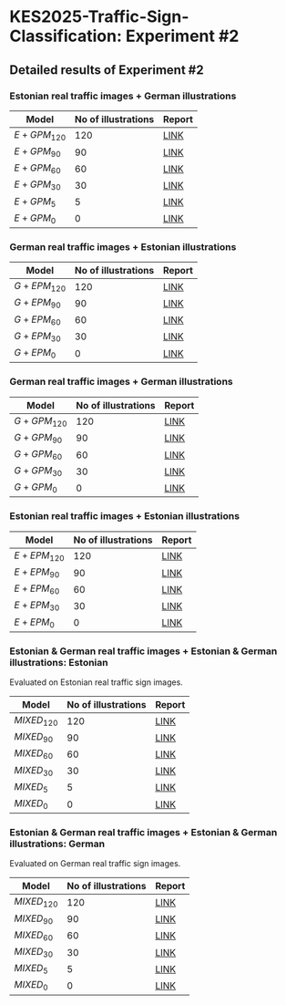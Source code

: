 # KES2025-Traffic-Sign-Classification: Experiment #2

## Detailed results of Experiment #2

### Estonian real traffic images + German illustrations

| Model         | No of illustrations | Report                            |
|---------------|---------------------|-----------------------------------|
| $E+GPM_{120}$ | 120                 | [LINK](https://htmlpreview.github.io/?https://github.com/daredemo/KES2025-Traffic-Sign-Classification/blob/6b7a9d987b7f9fee186551fb5dad95b6d1a21e2c/experiment2/cm2_f_e_vd_mix_120.html) |
| $E+GPM_{90}$  | 90                  | [LINK](https://htmlpreview.github.io/?https://github.com/daredemo/KES2025-Traffic-Sign-Classification/blob/6b7a9d987b7f9fee186551fb5dad95b6d1a21e2c/experiment2/cm2_f_e_vd_mix_90.html)  |
| $E+GPM_{60}$  | 60                  | [LINK](https://htmlpreview.github.io/?https://github.com/daredemo/KES2025-Traffic-Sign-Classification/blob/6b7a9d987b7f9fee186551fb5dad95b6d1a21e2c/experiment2/cm2_f_e_vd_mix_60.html)  |
| $E+GPM_{30}$  | 30                  | [LINK](https://htmlpreview.github.io/?https://github.com/daredemo/KES2025-Traffic-Sign-Classification/blob/6b7a9d987b7f9fee186551fb5dad95b6d1a21e2c/experiment2/cm2_f_e_vd_mix_30.html)  |
| $E+GPM_{5}$   | 5                   | [LINK](https://htmlpreview.github.io/?https://github.com/daredemo/KES2025-Traffic-Sign-Classification/blob/6b7a9d987b7f9fee186551fb5dad95b6d1a21e2c/experiment2/cm2_f_e_vd_mix_5.html)  |
| $E+GPM_{0}$   | 0                   | [LINK](https://htmlpreview.github.io/?https://github.com/daredemo/KES2025-Traffic-Sign-Classification/blob/6b7a9d987b7f9fee186551fb5dad95b6d1a21e2c/experiment2/cm2_f_e_vd_mix_0.html)  |

### German real traffic images + Estonian illustrations

| Model         | No of illustrations | Report                            |
|---------------|---------------------|-----------------------------------|
| $G+EPM_{120}$ | 120                 | [LINK](https://htmlpreview.github.io/?https://github.com/daredemo/KES2025-Traffic-Sign-Classification/blob/6b7a9d987b7f9fee186551fb5dad95b6d1a21e2c/experiment2/cm_f_d_ve_mix_120.html) |
| $G+EPM_{90}$  | 90                  | [LINK](https://htmlpreview.github.io/?https://github.com/daredemo/KES2025-Traffic-Sign-Classification/blob/6b7a9d987b7f9fee186551fb5dad95b6d1a21e2c/experiment2/cm_f_d_ve_mix_90.html)  |
| $G+EPM_{60}$  | 60                  | [LINK](https://htmlpreview.github.io/?https://github.com/daredemo/KES2025-Traffic-Sign-Classification/blob/6b7a9d987b7f9fee186551fb5dad95b6d1a21e2c/experiment2/cm_f_d_ve_mix_60.html)  |
| $G+EPM_{30}$  | 30                  | [LINK](https://htmlpreview.github.io/?https://github.com/daredemo/KES2025-Traffic-Sign-Classification/blob/6b7a9d987b7f9fee186551fb5dad95b6d1a21e2c/experiment2/cm_f_d_ve_mix_30.html)  |
| $G+EPM_{0}$   | 0                   | [LINK](https://htmlpreview.github.io/?https://github.com/daredemo/KES2025-Traffic-Sign-Classification/blob/6b7a9d987b7f9fee186551fb5dad95b6d1a21e2c/experiment2/cm_f_d_ve_mix_0.html)  |

### German real traffic images + German illustrations

| Model         | No of illustrations | Report                            |
|---------------|---------------------|-----------------------------------|
| $G+GPM_{120}$ | 120                 | [LINK](https://htmlpreview.github.io/?https://github.com/daredemo/KES2025-Traffic-Sign-Classification/blob/6b7a9d987b7f9fee186551fb5dad95b6d1a21e2c/experiment2/cm_f_d_mix_120.html) |
| $G+GPM_{90}$  | 90                  | [LINK](https://htmlpreview.github.io/?https://github.com/daredemo/KES2025-Traffic-Sign-Classification/blob/6b7a9d987b7f9fee186551fb5dad95b6d1a21e2c/experiment2/cm_f_d_mix_90.html)  |
| $G+GPM_{60}$  | 60                  | [LINK](https://htmlpreview.github.io/?https://github.com/daredemo/KES2025-Traffic-Sign-Classification/blob/6b7a9d987b7f9fee186551fb5dad95b6d1a21e2c/experiment2/cm_f_d_mix_60.html)  |
| $G+GPM_{30}$  | 30                  | [LINK](https://htmlpreview.github.io/?https://github.com/daredemo/KES2025-Traffic-Sign-Classification/blob/6b7a9d987b7f9fee186551fb5dad95b6d1a21e2c/experiment2/cm_f_d_mix_30.html)  |
| $G+GPM_{0}$   | 0                   | [LINK](https://htmlpreview.github.io/?https://github.com/daredemo/KES2025-Traffic-Sign-Classification/blob/6b7a9d987b7f9fee186551fb5dad95b6d1a21e2c/experiment2/cm_f_d_mix_0.html)  |

### Estonian real traffic images + Estonian illustrations

| Model         | No of illustrations | Report                            |
|---------------|---------------------|-----------------------------------|
| $E+EPM_{120}$ | 120                 | [LINK](https://htmlpreview.github.io/?https://github.com/daredemo/KES2025-Traffic-Sign-Classification/blob/6b7a9d987b7f9fee186551fb5dad95b6d1a21e2c/experiment2/cm2_f_e_mix_120.html) |
| $E+EPM_{90}$  | 90                  | [LINK](https://htmlpreview.github.io/?https://github.com/daredemo/KES2025-Traffic-Sign-Classification/blob/6b7a9d987b7f9fee186551fb5dad95b6d1a21e2c/experiment2/cm2_f_e_mix_90.html)  |
| $E+EPM_{60}$  | 60                  | [LINK](https://htmlpreview.github.io/?https://github.com/daredemo/KES2025-Traffic-Sign-Classification/blob/6b7a9d987b7f9fee186551fb5dad95b6d1a21e2c/experiment2/cm2_f_e_mix_60.html)  |
| $E+EPM_{30}$  | 30                  | [LINK](https://htmlpreview.github.io/?https://github.com/daredemo/KES2025-Traffic-Sign-Classification/blob/6b7a9d987b7f9fee186551fb5dad95b6d1a21e2c/experiment2/cm2_f_e_mix_30.html)  |
| $E+EPM_{0}$   | 0                   | [LINK](https://htmlpreview.github.io/?https://github.com/daredemo/KES2025-Traffic-Sign-Classification/blob/6b7a9d987b7f9fee186551fb5dad95b6d1a21e2c/experiment2/cm2_f_e_mix_0.html)  |

### Estonian & German real traffic images + Estonian & German illustrations: Estonian

Evaluated on Estonian real traffic sign images.

| Model         | No of illustrations | Report                            |
|---------------|---------------------|-----------------------------------|
| $MIXED_{120}$ | 120                 | [LINK](https://htmlpreview.github.io/?https://github.com/daredemo/KES2025-Traffic-Sign-Classification/blob/6b7a9d987b7f9fee186551fb5dad95b6d1a21e2c/experiment2/cm_dd_eee_pp_e_mix_120.html) |
| $MIXED_{90}$  | 90                  | [LINK](https://htmlpreview.github.io/?https://github.com/daredemo/KES2025-Traffic-Sign-Classification/blob/6b7a9d987b7f9fee186551fb5dad95b6d1a21e2c/experiment2/cm_dd_eee_pp_e_mix_90.html)  |
| $MIXED_{60}$  | 60                  | [LINK](https://htmlpreview.github.io/?https://github.com/daredemo/KES2025-Traffic-Sign-Classification/blob/6b7a9d987b7f9fee186551fb5dad95b6d1a21e2c/experiment2/cm_dd_eee_pp_e_mix_60.html)  |
| $MIXED_{30}$  | 30                  | [LINK](https://htmlpreview.github.io/?https://github.com/daredemo/KES2025-Traffic-Sign-Classification/blob/6b7a9d987b7f9fee186551fb5dad95b6d1a21e2c/experiment2/cm_dd_eee_pp_e_mix_30.html)  |
| $MIXED_{5}$   | 5                   | [LINK](https://htmlpreview.github.io/?https://github.com/daredemo/KES2025-Traffic-Sign-Classification/blob/6b7a9d987b7f9fee186551fb5dad95b6d1a21e2c/experiment2/cm_dd_eee_pp_e_mix_5.html)  |
| $MIXED_{0}$   | 0                   | [LINK](https://htmlpreview.github.io/?https://github.com/daredemo/KES2025-Traffic-Sign-Classification/blob/6b7a9d987b7f9fee186551fb5dad95b6d1a21e2c/experiment2/cm_dd_eee_pp_e_mix_0.html)  |

### Estonian & German real traffic images + Estonian & German illustrations: German

Evaluated on German real traffic sign images.

| Model         | No of illustrations | Report                            |
|---------------|---------------------|-----------------------------------|
| $MIXED_{120}$ | 120                 | [LINK](https://htmlpreview.github.io/?https://github.com/daredemo/KES2025-Traffic-Sign-Classification/blob/6b7a9d987b7f9fee186551fb5dad95b6d1a21e2c/experiment2/cm_dd_eee_pp_d_mix_120.html) |
| $MIXED_{90}$  | 90                  | [LINK](https://htmlpreview.github.io/?https://github.com/daredemo/KES2025-Traffic-Sign-Classification/blob/6b7a9d987b7f9fee186551fb5dad95b6d1a21e2c/experiment2/cm_dd_eee_pp_d_mix_90.html)  |
| $MIXED_{60}$  | 60                  | [LINK](https://htmlpreview.github.io/?https://github.com/daredemo/KES2025-Traffic-Sign-Classification/blob/6b7a9d987b7f9fee186551fb5dad95b6d1a21e2c/experiment2/cm_dd_eee_pp_d_mix_60.html)  |
| $MIXED_{30}$  | 30                  | [LINK](https://htmlpreview.github.io/?https://github.com/daredemo/KES2025-Traffic-Sign-Classification/blob/6b7a9d987b7f9fee186551fb5dad95b6d1a21e2c/experiment2/cm_dd_eee_pp_d_mix_30.html)  |
| $MIXED_{5}$   | 5                   | [LINK](https://htmlpreview.github.io/?https://github.com/daredemo/KES2025-Traffic-Sign-Classification/blob/6b7a9d987b7f9fee186551fb5dad95b6d1a21e2c/experiment2/cm_dd_eee_pp_d_mix_5.html)  |
| $MIXED_{0}$   | 0                   | [LINK](https://htmlpreview.github.io/?https://github.com/daredemo/KES2025-Traffic-Sign-Classification/blob/6b7a9d987b7f9fee186551fb5dad95b6d1a21e2c/experiment2/cm_dd_eee_pp_d_mix_0.html)  |



